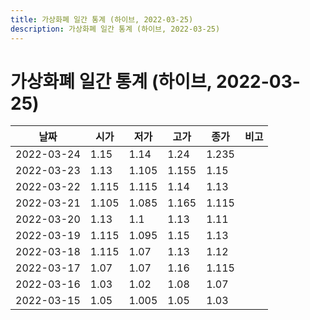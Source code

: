 ```yaml
---
title: 가상화폐 일간 통계 (하이브, 2022-03-25)
description: 가상화폐 일간 통계 (하이브, 2022-03-25)
---
```


가상화폐 일간 통계 (하이브, 2022-03-25)
===

|날짜|시가|저가|고가|종가|비고|
|--|--|--|--|--|--|
|2022-03-24|1.15|1.14|1.24|1.235|    |
|2022-03-23|1.13|1.105|1.155|1.15|    |
|2022-03-22|1.115|1.115|1.14|1.13|    |
|2022-03-21|1.105|1.085|1.165|1.115|    |
|2022-03-20|1.13|1.1|1.13|1.11|    |
|2022-03-19|1.115|1.095|1.15|1.13|    |
|2022-03-18|1.115|1.07|1.13|1.12|    |
|2022-03-17|1.07|1.07|1.16|1.115|    |
|2022-03-16|1.03|1.02|1.08|1.07|    |
|2022-03-15|1.05|1.005|1.05|1.03|    |
